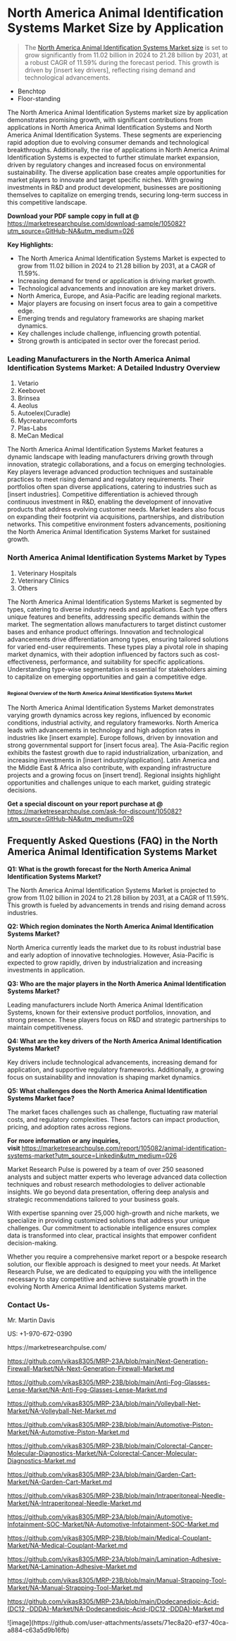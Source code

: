 <h1>North America Animal Identification Systems Market&nbsp;Size by Application</h1><blockquote><p>The <a href="https://marketresearchpulse.com/download-sample/105082?utm_source=GitHub-NA&amp;utm_medium=026">North America Animal Identification Systems Market size</a> is set to grow significantly from 11.02 billion in 2024 to 21.28 billion by 2031, at a robust CAGR of 11.59% during the forecast period. This growth is driven by [insert key drivers], reflecting rising demand and technological advancements.</p></blockquote><ul><li>Benchtop<li> Floor-standing</li></ul><p>The North America Animal Identification Systems market size by application demonstrates promising growth, with significant contributions from applications in North America Animal Identification Systems and North America Animal Identification Systems. These segments are experiencing rapid adoption due to evolving consumer demands and technological breakthroughs. Additionally, the rise of applications in North America Animal Identification Systems is expected to further stimulate market expansion, driven by regulatory changes and increased focus on environmental sustainability. The diverse application base creates ample opportunities for market players to innovate and target specific niches. With growing investments in R&D and product development, businesses are positioning themselves to capitalize on emerging trends, securing long-term success in this competitive landscape.</p><p><strong>Download your PDF sample copy in full at @ </strong><a href="https://marketresearchpulse.com/download-sample/105082?utm_source=GitHub-NA&amp;utm_medium=026">https://marketresearchpulse.com/download-sample/105082?utm_source=GitHub-NA&amp;utm_medium=026</a></p><p><strong>Key Highlights: </strong></p><ul><li>The North America Animal Identification Systems Market is expected to grow from 11.02 billion in 2024 to 21.28 billion by 2031, at a CAGR of 11.59%.</li><li>Increasing demand for trend or application is driving market growth.</li><li>Technological advancements and innovation are key market drivers.</li><li>North America, Europe, and Asia-Pacific are leading regional markets.</li><li>Major players are focusing on insert focus area to gain a competitive edge.</li><li>Emerging trends and regulatory frameworks are shaping market dynamics.</li><li>Key challenges include challenge, influencing growth potential.</li><li>Strong growth is anticipated in sector over the forecast period.</li></ul><h3>Leading Manufacturers in the North America Animal Identification Systems Market: A Detailed Industry Overview</h3><ol><li>Vetario</li><li>Keebovet</li><li>Brinsea</li><li>Aeolus</li><li>Autoelex(Curadle)</li><li>Mycreaturecomforts</li><li>Plas-Labs</li><li>MeCan Medical</li></ol><div class="flex max-w-full flex-col flex-grow"><div class="min-h-8 text-message flex w-full flex-col items-end gap-2 whitespace-normal break-words [.text-message+&amp;]:mt-5" dir="auto" data-message-author-role="assistant" data-message-id="fd8432e4-4910-450d-b182-61b7bfb0a01f" data-message-model-slug="gpt-4o"><div class="flex w-full flex-col gap-1 empty:hidden first:pt-[3px]"><div class="markdown prose w-full break-words dark:prose-invert light"><p>The North America Animal Identification Systems Market features a dynamic landscape with leading manufacturers driving growth through innovation, strategic collaborations, and a focus on emerging technologies. Key players leverage advanced production techniques and sustainable practices to meet rising demand and regulatory requirements. Their portfolios often span diverse applications, catering to industries such as [insert industries]. Competitive differentiation is achieved through continuous investment in R&amp;D, enabling the development of innovative products that address evolving customer needs. Market leaders also focus on expanding their footprint via acquisitions, partnerships, and distribution networks. This competitive environment fosters advancements, positioning the North America Animal Identification Systems Market for sustained growth.</p></div></div></div></div><h3>North America Animal Identification Systems Market by Types</h3><ol><li>Veterinary Hospitals<li> Veterinary Clinics<li> Others</li></ol><div class="flex max-w-full flex-col flex-grow"><div class="min-h-8 text-message flex w-full flex-col items-end gap-2 whitespace-normal break-words [.text-message+&amp;]:mt-5" dir="auto" data-message-author-role="assistant" data-message-id="084470be-0bb7-4664-bddf-5156b4f41249" data-message-model-slug="gpt-4o-mini"><div class="flex w-full flex-col gap-1 empty:hidden first:pt-[3px]"><div class="markdown prose w-full break-words dark:prose-invert light"><p>The North America Animal Identification Systems Market is segmented by types, catering to diverse industry needs and applications. Each type offers unique features and benefits, addressing specific demands within the market. The segmentation allows manufacturers to target distinct customer bases and enhance product offerings. Innovation and technological advancements drive differentiation among types, ensuring tailored solutions for varied end-user requirements. These types play a pivotal role in shaping market dynamics, with their adoption influenced by factors such as cost-effectiveness, performance, and suitability for specific applications. Understanding type-wise segmentation is essential for stakeholders aiming to capitalize on emerging opportunities and gain a competitive edge.</p></div></div></div></div><h3><span style="font-size: 11px;">Regional Overview of the North America Animal Identification Systems Market</span></h3><div class="flex max-w-full flex-col flex-grow"><div class="min-h-8 text-message flex w-full flex-col items-end gap-2 whitespace-normal break-words [.text-message+&amp;]:mt-5" dir="auto" data-message-author-role="assistant" data-message-id="e9038762-ce64-4e30-91c9-9bd413514231" data-message-model-slug="gpt-4o-mini"><div class="flex w-full flex-col gap-1 empty:hidden first:pt-[3px]"><div class="markdown prose w-full break-words dark:prose-invert light"><p>The North America Animal Identification Systems Market demonstrates varying growth dynamics across key regions, influenced by economic conditions, industrial activity, and regulatory frameworks. North America leads with advancements in technology and high adoption rates in industries like [insert example]. Europe follows, driven by innovation and strong governmental support for [insert focus area]. The Asia-Pacific region exhibits the fastest growth due to rapid industrialization, urbanization, and increasing investments in [insert industry/application]. Latin America and the Middle East &amp; Africa also contribute, with expanding infrastructure projects and a growing focus on [insert trend]. Regional insights highlight opportunities and challenges unique to each market, guiding strategic decisions.</p></div></div></div></div><p><strong>Get a special discount on your report purchase at @ </strong><a href="https://marketresearchpulse.com/ask-for-discount/105082?utm_source=GitHub-NA&amp;utm_medium=026">https://marketresearchpulse.com/ask-for-discount/105082?utm_source=GitHub-NA&amp;utm_medium=026</a></p><h2>Frequently Asked Questions (FAQ) in the North America Animal Identification Systems Market</h2><p><strong>Q1: What is the growth forecast for the North America Animal Identification Systems Market?</strong></p><p>The North America Animal Identification Systems Market is projected to grow from 11.02 billion in 2024 to 21.28 billion by 2031, at a CAGR of 11.59%. This growth is fueled by advancements in trends and rising demand across industries.</p><p><strong>Q2: Which region dominates the North America Animal Identification Systems Market?</strong></p><p>North America currently leads the market due to its robust industrial base and early adoption of innovative technologies. However, Asia-Pacific is expected to grow rapidly, driven by industrialization and increasing investments in application.</p><p><strong>Q3: Who are the major players in the North America Animal Identification Systems Market?</strong></p><p>Leading manufacturers include North America Animal Identification Systems, known for their extensive product portfolios, innovation, and strong presence. These players focus on R&amp;D and strategic partnerships to maintain competitiveness.</p><p><strong>Q4: What are the key drivers of the North America Animal Identification Systems Market?</strong></p><p>Key drivers include technological advancements, increasing demand for application, and supportive regulatory frameworks. Additionally, a growing focus on sustainability and innovation is shaping market dynamics.</p><p><strong>Q5: What challenges does the North America Animal Identification Systems Market face?</strong></p><p>The market faces challenges such as challenge, fluctuating raw material costs, and regulatory complexities. These factors can impact production, pricing, and adoption rates across regions.</p><p><strong>For more information or any inquiries, visit&nbsp;</strong><a href="https://marketresearchpulse.com/report/105082/animal-identification-systems-market?utm_source=Linkedin&utm_medium=026">https://marketresearchpulse.com/report/105082/animal-identification-systems-market?utm_source=Linkedin&utm_medium=026</a></p><p>Market Research Pulse is powered by a team of over 250 seasoned analysts and subject matter experts who leverage advanced data collection techniques and robust research methodologies to deliver actionable insights. We go beyond data presentation, offering deep analysis and strategic recommendations tailored to your business goals.</p><p>With expertise spanning over 25,000 high-growth and niche markets, we specialize in providing customized solutions that address your unique challenges. Our commitment to actionable intelligence ensures complex data is transformed into clear, practical insights that empower confident decision-making.</p><p>Whether you require a comprehensive market report or a bespoke research solution, our flexible approach is designed to meet your needs. At Market Research Pulse, we are dedicated to equipping you with the intelligence necessary to stay competitive and achieve sustainable growth in the evolving North America Animal Identification Systems market.</p><h3><strong>Contact Us-</strong></h3><p>Mr. Martin Davis</p><p>US: +1-970-672-0390</p><p>https://marketresearchpulse.com/</p><p><a href="https://github.com/vikas8305/MRP-23A/blob/main/Next-Generation-Firewall-Market/NA-Next-Generation-Firewall-Market.md">https://github.com/vikas8305/MRP-23A/blob/main/Next-Generation-Firewall-Market/NA-Next-Generation-Firewall-Market.md</a></p><p><a href="https://github.com/vikas8305/MRP-23B/blob/main/Anti-Fog-Glasses-Lense-Market/NA-Anti-Fog-Glasses-Lense-Market.md">https://github.com/vikas8305/MRP-23B/blob/main/Anti-Fog-Glasses-Lense-Market/NA-Anti-Fog-Glasses-Lense-Market.md</a></p><p><a href="https://github.com/vikas8305/MRP-23A/blob/main/Volleyball-Net-Market/NA-Volleyball-Net-Market.md">https://github.com/vikas8305/MRP-23A/blob/main/Volleyball-Net-Market/NA-Volleyball-Net-Market.md</a></p><p><a href="https://github.com/vikas8305/MRP-23B/blob/main/Automotive-Piston-Market/NA-Automotive-Piston-Market.md">https://github.com/vikas8305/MRP-23B/blob/main/Automotive-Piston-Market/NA-Automotive-Piston-Market.md</a></p><p><a href="https://github.com/vikas8305/MRP-23B/blob/main/Colorectal-Cancer-Molecular-Diagnostics-Market/NA-Colorectal-Cancer-Molecular-Diagnostics-Market.md">https://github.com/vikas8305/MRP-23B/blob/main/Colorectal-Cancer-Molecular-Diagnostics-Market/NA-Colorectal-Cancer-Molecular-Diagnostics-Market.md</a></p><p><a href="https://github.com/vikas8305/MRP-23A/blob/main/Garden-Cart-Market/NA-Garden-Cart-Market.md">https://github.com/vikas8305/MRP-23A/blob/main/Garden-Cart-Market/NA-Garden-Cart-Market.md</a></p><p><a href="https://github.com/vikas8305/MRP-23B/blob/main/Intraperitoneal-Needle-Market/NA-Intraperitoneal-Needle-Market.md">https://github.com/vikas8305/MRP-23B/blob/main/Intraperitoneal-Needle-Market/NA-Intraperitoneal-Needle-Market.md</a></p><p><a href="https://github.com/vikas8305/MRP-23A/blob/main/Automotive-Infotainment-SOC-Market/NA-Automotive-Infotainment-SOC-Market.md">https://github.com/vikas8305/MRP-23A/blob/main/Automotive-Infotainment-SOC-Market/NA-Automotive-Infotainment-SOC-Market.md</a></p><p><a href="https://github.com/vikas8305/MRP-23B/blob/main/Medical-Couplant-Market/NA-Medical-Couplant-Market.md">https://github.com/vikas8305/MRP-23B/blob/main/Medical-Couplant-Market/NA-Medical-Couplant-Market.md</a></p><p><a href="https://github.com/vikas8305/MRP-23A/blob/main/Lamination-Adhesive-Market/NA-Lamination-Adhesive-Market.md">https://github.com/vikas8305/MRP-23A/blob/main/Lamination-Adhesive-Market/NA-Lamination-Adhesive-Market.md</a></p><p><a href="https://github.com/vikas8305/MRP-23B/blob/main/Manual-Strapping-Tool-Market/NA-Manual-Strapping-Tool-Market.md">https://github.com/vikas8305/MRP-23B/blob/main/Manual-Strapping-Tool-Market/NA-Manual-Strapping-Tool-Market.md</a></p><p><a href="https://github.com/vikas8305/MRP-23A/blob/main/Dodecanedioic-Acid-(DC12,-DDDA)-Market/NA-Dodecanedioic-Acid-(DC12,-DDDA)-Market.md">https://github.com/vikas8305/MRP-23A/blob/main/Dodecanedioic-Acid-(DC12,-DDDA)-Market/NA-Dodecanedioic-Acid-(DC12,-DDDA)-Market.md</a></p>
![image](https://github.com/user-attachments/assets/71ec8a20-ef37-40ca-a884-c63a5d9b16fb)

